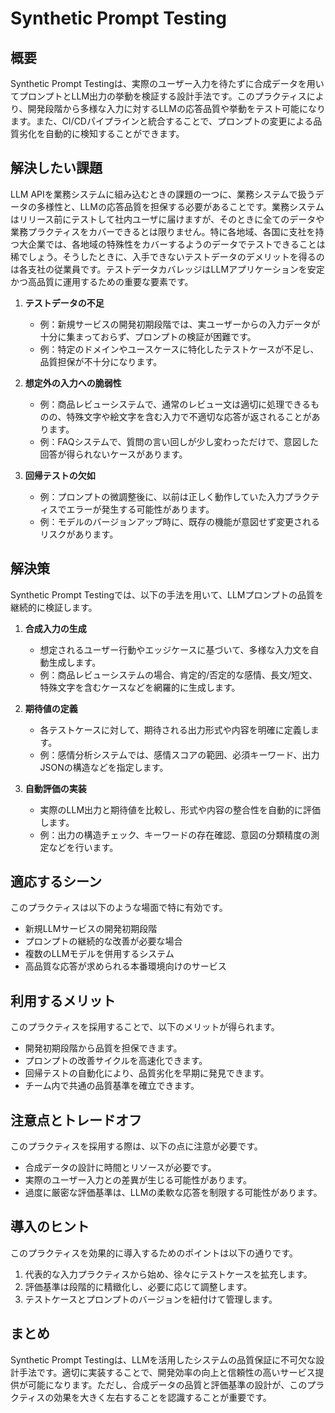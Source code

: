 # Synthetic Prompt Testing

## 概要

Synthetic Prompt Testingは、実際のユーザー入力を待たずに合成データを用いてプロンプトとLLM出力の挙動を検証する設計手法です。このプラクティスにより、開発段階から多様な入力に対するLLMの応答品質や挙動をテスト可能になります。また、CI/CDパイプラインと統合することで、プロンプトの変更による品質劣化を自動的に検知することができます。

## 解決したい課題

LLM APIを業務システムに組み込むときの課題の一つに、業務システムで扱うデータの多様性と、LLMの応答品質を担保する必要があることです。業務システムはリリース前にテストして社内ユーザに届けますが、そのときに全てのデータや業務プラクティスをカバーできるとは限りません。特に各地域、各国に支社を持つ大企業では、各地域の特殊性をカバーするようのデータでテストできることは稀でしょう。そうしたときに、入手できないテストデータのデメリットを得るのは各支社の従業員です。テストデータカバレッジはLLMアプリケーションを安定かつ高品質に運用するための重要な要素です。

1. **テストデータの不足**
   - 例：新規サービスの開発初期段階では、実ユーザーからの入力データが十分に集まっておらず、プロンプトの検証が困難です。
   - 例：特定のドメインやユースケースに特化したテストケースが不足し、品質担保が不十分になります。

2. **想定外の入力への脆弱性**
   - 例：商品レビューシステムで、通常のレビュー文は適切に処理できるものの、特殊文字や絵文字を含む入力で不適切な応答が返されることがあります。
   - 例：FAQシステムで、質問の言い回しが少し変わっただけで、意図した回答が得られないケースがあります。

3. **回帰テストの欠如**
   - 例：プロンプトの微調整後に、以前は正しく動作していた入力プラクティスでエラーが発生する可能性があります。
   - 例：モデルのバージョンアップ時に、既存の機能が意図せず変更されるリスクがあります。

## 解決策

Synthetic Prompt Testingでは、以下の手法を用いて、LLMプロンプトの品質を継続的に検証します。

1. **合成入力の生成**
   - 想定されるユーザー行動やエッジケースに基づいて、多様な入力文を自動生成します。
   - 例：商品レビューシステムの場合、肯定的/否定的な感情、長文/短文、特殊文字を含むケースなどを網羅的に生成します。

2. **期待値の定義**
   - 各テストケースに対して、期待される出力形式や内容を明確に定義します。
   - 例：感情分析システムでは、感情スコアの範囲、必須キーワード、出力JSONの構造などを指定します。

3. **自動評価の実装**
   - 実際のLLM出力と期待値を比較し、形式や内容の整合性を自動的に評価します。
   - 例：出力の構造チェック、キーワードの存在確認、意図の分類精度の測定などを行います。

## 適応するシーン

このプラクティスは以下のような場面で特に有効です。

- 新規LLMサービスの開発初期段階
- プロンプトの継続的な改善が必要な場合
- 複数のLLMモデルを併用するシステム
- 高品質な応答が求められる本番環境向けのサービス

## 利用するメリット

このプラクティスを採用することで、以下のメリットが得られます。

- 開発初期段階から品質を担保できます。
- プロンプトの改善サイクルを高速化できます。
- 回帰テストの自動化により、品質劣化を早期に発見できます。
- チーム内で共通の品質基準を確立できます。

## 注意点とトレードオフ

このプラクティスを採用する際は、以下の点に注意が必要です。

- 合成データの設計に時間とリソースが必要です。
- 実際のユーザー入力との差異が生じる可能性があります。
- 過度に厳密な評価基準は、LLMの柔軟な応答を制限する可能性があります。

## 導入のヒント

このプラクティスを効果的に導入するためのポイントは以下の通りです。

1. 代表的な入力プラクティスから始め、徐々にテストケースを拡充します。
2. 評価基準は段階的に精緻化し、必要に応じて調整します。
3. テストケースとプロンプトのバージョンを紐付けて管理します。

## まとめ

Synthetic Prompt Testingは、LLMを活用したシステムの品質保証に不可欠な設計手法です。適切に実装することで、開発効率の向上と信頼性の高いサービス提供が可能になります。ただし、合成データの品質と評価基準の設計が、このプラクティスの効果を大きく左右することを認識することが重要です。
